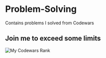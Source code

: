 # Problem-Solving
Contains problems I solved from Codewars

## Join me to exceed some limits
![My Codewars Rank](https://www.codewars.com/users/ahmedllshafiey/badges/large)
